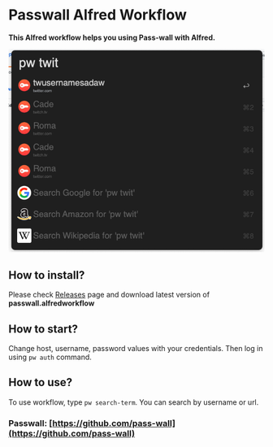 # Passwall Alfred Workflow
**This Alfred workflow helps you using Pass-wall with Alfred.**

![Passwall Alfred Workflow Screenshot](https://github.com/MrPeker/passwall-alfred/blob/master/screenshot.png?raw=true)

## How to install?
Please check [Releases](https://github.com/MrPeker/passwall-alfred/releases) page and download latest version of **passwall.alfredworkflow**

## How to start?
Change host, username, password values with your credentials. 
Then log in using `pw auth` command.

## How to use?
To use workflow, type `pw search-term`. You can search by username or url.

### Passwall: [https://github.com/pass-wall](https://github.com/pass-wall)
